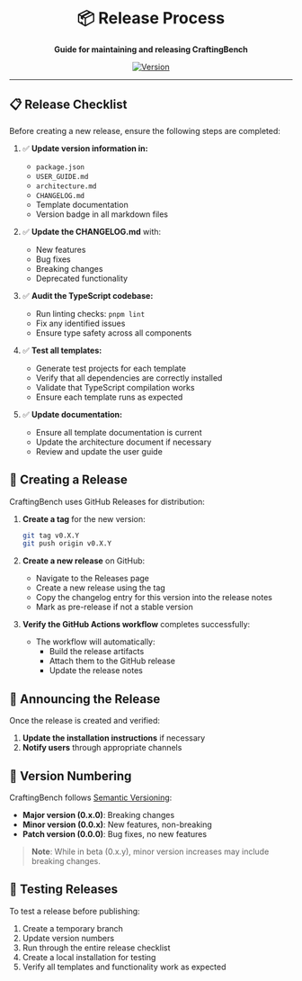 <div align="center">

# 📦 Release Process

**Guide for maintaining and releasing CraftingBench**

[![Version](<https://img.shields.io/badge/Version-0.2.0%20(Beta)-orange.svg>)](../CHANGELOG.md)

</div>

______________________________________________________________________

## 📋 Release Checklist

Before creating a new release, ensure the following steps are completed:

1. ✅ **Update version information in:**

   - `package.json`
   - `USER_GUIDE.md`
   - `architecture.md`
   - `CHANGELOG.md`
   - Template documentation
   - Version badge in all markdown files

1. ✅ **Update the CHANGELOG.md** with:

   - New features
   - Bug fixes
   - Breaking changes
   - Deprecated functionality

1. ✅ **Audit the TypeScript codebase:**

   - Run linting checks: `pnpm lint`
   - Fix any identified issues
   - Ensure type safety across all components

1. ✅ **Test all templates:**

   - Generate test projects for each template
   - Verify that all dependencies are correctly installed
   - Validate that TypeScript compilation works
   - Ensure each template runs as expected

1. ✅ **Update documentation:**

   - Ensure all template documentation is current
   - Update the architecture document if necessary
   - Review and update the user guide

## 🚀 Creating a Release

CraftingBench uses GitHub Releases for distribution:

1. **Create a tag** for the new version:

   ```bash
   git tag v0.X.Y
   git push origin v0.X.Y
   ```

1. **Create a new release** on GitHub:

   - Navigate to the Releases page
   - Create a new release using the tag
   - Copy the changelog entry for this version into the release notes
   - Mark as pre-release if not a stable version

1. **Verify the GitHub Actions workflow** completes successfully:

   - The workflow will automatically:
     - Build the release artifacts
     - Attach them to the GitHub release
     - Update the release notes

## 📢 Announcing the Release

Once the release is created and verified:

1. **Update the installation instructions** if necessary
1. **Notify users** through appropriate channels

## 🔖 Version Numbering

CraftingBench follows [Semantic Versioning](https://semver.org/):

- **Major version (0.x.0)**: Breaking changes
- **Minor version (0.0.x)**: New features, non-breaking
- **Patch version (0.0.0)**: Bug fixes, no new features

> **Note**: While in beta (0.x.y), minor version increases may include breaking changes.

## 🧪 Testing Releases

To test a release before publishing:

1. Create a temporary branch
1. Update version numbers
1. Run through the entire release checklist
1. Create a local installation for testing
1. Verify all templates and functionality work as expected
